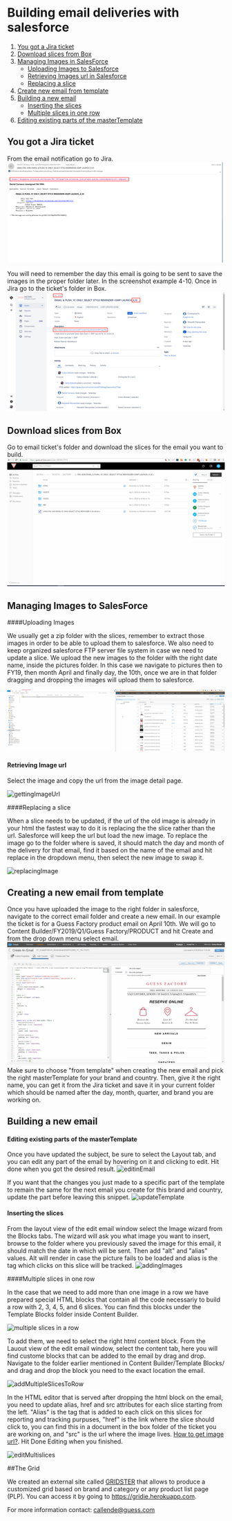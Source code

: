 
# Building email deliveries with salesforce


1. [You got a Jira ticket](#you-got-a-jira-ticket)
2. [Download slices from Box](#download-slices-from-box)
3. [Managing Images in SalesForce](#managing-images-to-salesforce)
   - [Uploading Images to Salesforce](#managing-images-to-salesforce)
   - [Retrieving Images url in Salesforce](#managing-images-to-salesforce)
   - [Replacing a slice](Replacing-a-slice)
4. [Create new email from template](#creating-a-new-email-from-template)
5. [Building a new email](#creating-a-new-email-from-template)
   - [Inserting the slices](#inserting-the-slices)
   - [Multiple slices in one row](#multiple-slices-in-one-row)
6. [Editing existing parts of the masterTemplate](#Editing-existing-parts-of-the-masterTemplate)





## You got a Jira ticket
From the email notification go to Jira.
![emailNotificationJiraAssigment](jiraTicket.png)



You will need to remember the day this email is going to be sent to save the images in the proper folder later. In the screenshot example 4-10.
Once in Jira go to the ticket's folder in Box.
![jiraTicket](jiraTicketData.png)





## Download slices from Box

Go to email ticket's folder and download the slices for the email you want to build.
![download images](downloadSlices.gif)





## Managing Images to SalesForce

####Uploading Images

We usually get a zip folder with the slices, remember to extract those images in order to be able to upload them to salesforce.
We also need to keep organized salesforce FTP server file system in case we need to update a slice. We upload the new images to the folder with the right date name, inside the pictures folder. In this case we navigate to pictures then to FY19, then month April and finally day, the 10th, once we are in that folder dragging and dropping the images will upload them to salesforce.

![unzipAndUpload](unzipAndUpload.gif)



#### Retrieving Image url

Select the image and copy the url from the image detail page.

![gettingImageUrl](http://image.em.guess.com/lib/fe3915707564047c701378/m/4/4b7fe862-441b-4f68-9f86-aba785f6a460.gif?b=1523471349000)



####Replacing a slice

When a slice needs to be updated, if the url of the old image is already in your html the fastest way to do it is replacing the the slice rather than the url. Salesforce will keep the url but load the new image. To replace the image go to the folder where is saved, it should match the day and month of the delivery for that email, find it based on the name of the email and hit replace in the dropdown menu, then select the new image to swap it.

![replacingImage](http://image.em.guess.com/lib/fe3915707564047c701378/m/4/1343e4d1-349a-4135-abc0-fdc2e37fd723.gif?b=1523485436000)





## Creating a new email from template

Once you have uploaded the image to the right folder in salesforce, navigate to the correct email folder and create a new email. In our example the ticket is for a Guess Factory product email on April 10th.
We will go to Content Builder/FY2019/Q1/Guess Factory/PRODUCT and hit Create and from the drop down menu select email.
![createEmail](editingEmail.gif)
Make sure to choose "from template" when creating the new email and pick the right masterTemplate for your brand and country.
Then, give it the right name, you can get it from the Jira ticket and save it in your current folder which should be named after the day, month, quarter, and brand you are working on.



## Building a new email

#### Editing existing parts of the masterTemplate
Once you have updated the subject, be sure to select the Layout tab, and you can edit any part of the email by hovering on it and clicking to edit. Hit done when you got the desired result.
![editinEmail](http://image.em.guess.com/lib/fe3915707564047c701378/m/4/b1745ba2-bf85-40a0-8781-ae1556d9dedb.gif?b=1523380507000)



If you want that the changes you just made to a specific part of the template to remain the same for the next email you create for this brand and country, update the part before leaving this snippet.
![updateTemplate](http://image.em.guess.com/lib/fe3915707564047c701378/m/4/b0eb4006-c5fe-44af-8519-9fec7431f9e4.png?b=1523380900000)



#### Inserting the slices
From the layout view of the edit email window select the Image wizard from the Blocks tabs. The wizard will ask you what image you want to insert, browse to the folder where you previously saved the image for this email, it should match the date in which will be sent. Then add "alt" and "alias" values. Alt will render in case the picture fails to be loaded and alias is the tag which clicks on this slice will be tracked.
![addingImages](http://image.em.guess.com/lib/fe3915707564047c701378/m/4/b11dcdbb-bb03-4b2d-84a7-90eb61e13d8b.gif?b=1523384107000)





####Multiple slices in one row

In the case that we need to add more than one image in a row we have prepared special HTML blocks that contain all the code necessariy to build a row with 2, 3, 4, 5, and 6 slices. You can find this blocks under the Template Blocks folder inside Content Builder.

![multiple slices in a row](http://image.em.guess.com/lib/fe3915707564047c701378/m/4/4662a3bf-12bf-4859-9311-96c8c45339e7.png?b=1523469429000)



To add them, we need to select the right html content block. From the Lauout view of the edit email window, select the content tab, here you will find custome blocks that can be added to the email by drag and drop. Navigate to the folder earlier mentioned in Content Builder/Template Blocks/ and drag and drop the block you need to the exact location the email.

![addMultipleSlicesToRow](http://image.em.guess.com/lib/fe3915707564047c701378/m/4/8454c5e0-0c36-41ab-9f2e-d79a656517b2.gif?b=1523470555000)



In the HTML editor that is served after dropping the html block on the email, you need to update alias, href and src attributes for each slice starting from the left. "Alias" is the tag that is added to each click on this slices for reporting and tracking purpuses, "href" is the link where the slice should click to, you can find this in a document in the box folder of the ticket you are working on, and "src" is the url where the image lives.  [How to get image url?](#Retrieving-Image-url). Hit Done Editing when you finished.

![editMultislices](http://image.em.guess.com/lib/fe3915707564047c701378/m/4/3ffea843-f1d1-41b1-8466-bdbb7f71bf43.png?b=1523471010000) 



##The Grid

We created an external site called [GRIDSTER](https://gridie.herokuapp.com) that allows to produce a customized grid based on brand and category or any product list page (PLP). You can access it by going to https://gridie.herokuapp.com.









For more information contact: callende@guess.com

